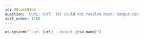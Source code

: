 ```yaml
---
id: 48cae101d6
question: 'CURL: curl: (6) Could not resolve host: output.csv'
sort_order: 1760
---
```




```python
os.system(f"curl {url} --output {csv_name}")
```